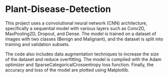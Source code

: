 # Plant-Disease-Detection
This project uses a convolutional neural network (CNN) architecture, specifically a sequential model with various layers such as Conv2D, MaxPooling2D, Dropout, and Dense. The model is trained on a dataset of images with two classes (Benign and Malignant), and the dataset is split into training and validation subsets.

The code also includes data augmentation techniques to increase the size of the dataset and reduce overfitting. The model is compiled with the Adam optimizer and SparseCategoricalCrossentropy loss function. Finally, the accuracy and loss of the model are plotted using Matplotlib.
